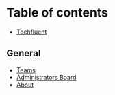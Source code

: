 # Table of contents

* [Techfluent](README.md)

## General

* [Teams](general/teams.md)
* [Administrators Board](general/administrators-board.md)
* [About](general/about.md)
